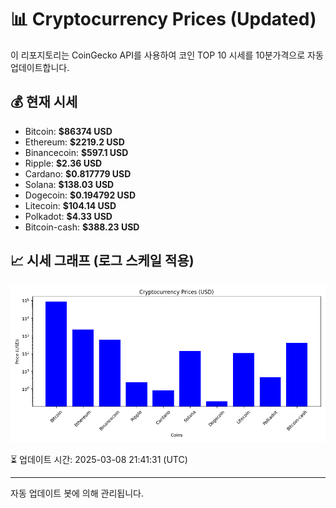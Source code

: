 
# 📊 Cryptocurrency Prices (Updated)

이 리포지토리는 CoinGecko API를 사용하여 코인 TOP 10 시세를 10분가격으로 자동 업데이트합니다.

## 💰 현재 시세
- Bitcoin: **$86374 USD**
- Ethereum: **$2219.2 USD**
- Binancecoin: **$597.1 USD**
- Ripple: **$2.36 USD**
- Cardano: **$0.817779 USD**
- Solana: **$138.03 USD**
- Dogecoin: **$0.194792 USD**
- Litecoin: **$104.14 USD**
- Polkadot: **$4.33 USD**
- Bitcoin-cash: **$388.23 USD**

## 📈 시세 그래프 (로그 스케일 적용)
![Crypto Prices](crypto_prices.png)

⏳ 업데이트 시간: 2025-03-08 21:41:31 (UTC)

---
자동 업데이트 봇에 의해 관리됩니다.
